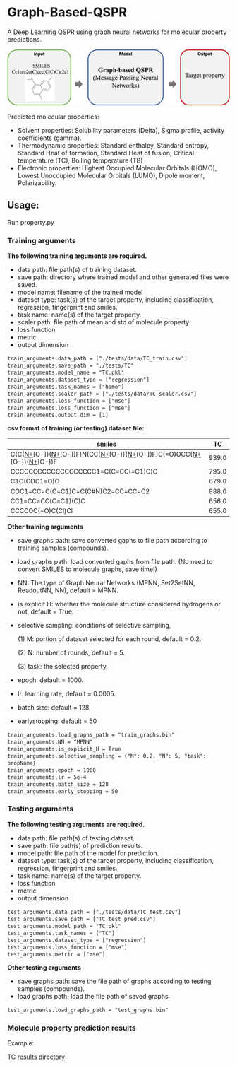 # Graph-Based-QSPR
A Deep Learning QSPR using graph neural networks for molecular property predictions.

<p align="center">
<img src="./docs/diagram.png", width="1000"/>
</p>

Predicted molecular properties:

- Solvent properties: Solubility parameters (Delta), Sigma profile, activity coefficients (gamma).
- Thermodynamic properties: Standard enthalpy, Standard entropy, Standard Heat of formation, Standard Heat of fusion, Critical temperature (TC), Boiling temperature (TB)
- Electronic properties: Highest Occupied Molecular Orbitals (HOMO), Lowest Unoccupied Molecular Orbitals (LUMO), Dipole moment, Polarizability.

## Usage:

Run property.py

### Training arguments
**The following training arguments are required.**
- data path: file path(s) of training dataset.
- save path: directory where trained model and other generated files were saved.
- model name: filename of the trained model
- dataset type: task(s) of the target property, including classification, regression, fingerprint and smiles. 
- task name: name(s) of the target property.
- scaler path: file path of mean and std of molecule property.
- loss function
- metric
- output dimension
```
train_arguments.data_path = ["./tests/data/TC_train.csv"]
train_arguments.save_path = "./tests/TC"
train_arguments.model_name = "TC.pkl"
train_arguments.dataset_type = ["regression"]
train_arguments.task_names = ["homo"]
train_arguments.scaler_path = ["./tests/data/TC_scaler.csv"]
train_arguments.loss_function = ["mse"]
train_arguments.loss_function = ["mse"]
train_arguments.output_dim = [1]
```
 **csv format of training (or testing) dataset file:**
 
| smiles                             | TC         | 
| ---------------------------------- | ------------ | 
| C(C([N+](=O)[O-])([N+](=O)[O-])F)N(CC([N+](=O)[O-])([N+](=O)[O-])F)C(=O)OCC([N+](=O)[O-])([N+](=O)[O-])F	   | 939.0 |
| CCCCCCCCCCCCCCCCCCC1=C(C=CC(=C1)C)C	                 | 795.0 |
| C1C(COC1=O)O	             | 679.0 |
| COC1=CC=C(C=C1)C=C(C#N)C2=CC=CC=C2	             | 888.0 |
| CC1=CC=CC(C=C1)(C)C	                         | 656.0 | 
| CCCCOC(=O)C(Cl)Cl           | 655.0 |

**Other training arguments**
- save graphs path: save converted gaphs to file path according to training samples (compounds).
- load graphs path: load converted gaphs from file path. (No need to convert SMILES to molecule graphs, save time!)
- NN: The type of Graph Neural Networks (MPNN, Set2SetNN, ReadoutNN, NN), default = MPNN. 
- is explicit H: whether the molecule structure considered hydrogens or not, default = True.
- selective sampling: conditions of selective sampling,

  (1) M: portion of dataset selected for each round, default = 0.2.
  
  (2) N: number of rounds, default = 5.
  
  (3) task: the selected property.
  
- epoch: default = 1000.
- lr: learning rate, default = 0.0005.
- batch size: default = 128.
- earlystopping: default = 50

```
train_arguments.load_graphs_path = "train_graphs.bin"
train_arguments.NN = "MPNN"
train_arguments.is_explicit_H = True
train_arguments.selective_sampling = {"M": 0.2, "N": 5, "task": propName}
train_arguments.epoch = 1000
train_arguments.lr = 5e-4
train_arguments.batch_size = 128
train_arguments.early_stopping = 50
```

### Testing arguments
**The following testing arguments are required.**
- data path: file path(s) of testing dataset.
- save path: file path(s) of prediction results.
- model path: file path of the model for prediction.
- dataset type: task(s) of the target property, including classification, regression, fingerprint and smiles. 
- task name: name(s) of the target property.
- loss function
- metric
- output dimension
```
test_arguments.data_path = ["./tests/data/TC_test.csv"]
test_arguments.save_path = ["TC_test_pred.csv"]
test_arguments.model_path = "TC.pkl"
test_arguments.task_names = ["TC"]
test_arguments.dataset_type = ["regression"]
test_arguments.loss_function = ["mse"]
test_arguments.metric = ["mse"]
```

**Other testing arguments**
- save graphs path: save the file path of graphs according to testing samples (compounds).
- load graphs path: load the file path of saved graphs.

```
test_arguments.load_graphs_path = "test_graphs.bin"
```

### Molecule property prediction results

Example: 

<a href="./tests/TC"> TC results directory</a>

